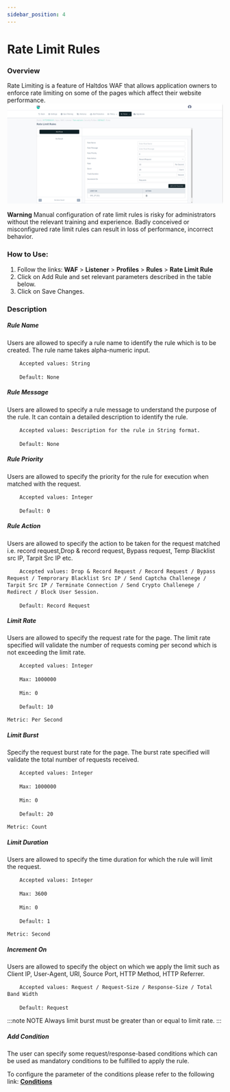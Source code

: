 ```yaml
---
sidebar_position: 4
---
```

# Rate Limit Rules
### Overview
Rate Limiting is a feature of Haltdos WAF that allows application owners to enforce rate limiting on some of the pages which affect their website performance.
![Rate limit](/img/waf/v8/docs/WAFproRatelimit.png)


**Warning** Manual configuration of rate limit rules is risky for administrators without the relevant training and experience. Badly conceived or misconfigured rate limit rules can result in loss of performance, incorrect behavior.

### How to Use:

1. Follow the links: **WAF** > **Listener** > **Profiles** > **Rules** > **Rate Limit Rule**
2. Click on Add Rule and set relevant parameters described in the table below.
3. Click on Save Changes.

### Description

##### **Rule Name**
Users are allowed to specify a rule name to identify the rule which is to be created. The rule name takes alpha-numeric input.

```
    Accepted values: String

    Default: None
```


##### **Rule Message**
Users are allowed to specify a rule message to understand the purpose of the rule. It can contain a detailed description to identify the rule.

```
    Accepted values: Description for the rule in String format.

    Default: None
```


##### **Rule Priority**
Users are allowed to specify the priority for the rule for execution when matched with the request.

```
    Accepted values: Integer

    Default: 0 
```


##### **Rule Action**
Users are allowed to specify the action to be taken for the request matched i.e. record request,Drop & record request, Bypass request, Temp Blacklist src IP, Tarpit Src IP etc.

```
    Accepted values: Drop & Record Request / Record Request / Bypass Request / Temprorary Blacklist Src IP / Send Captcha Challenege / Tarpit Src IP / Terminate Connection / Send Crypto Challenege / Redirect / Block User Session.

    Default: Record Request
```


##### **Limit Rate**
Users are allowed to specify the request rate for the page. The limit rate specified will validate the number of requests coming per second which is not exceeding the limit rate.

```
    Accepted values: Integer

    Max: 1000000

    Min: 0

    Default: 10  
```


    Metric: Per Second

##### **Limit Burst**
Specify the request burst rate for the page. The burst rate specified will validate the total number of requests received. 

```
    Accepted values: Integer

    Max: 1000000

    Min: 0

    Default: 20  
```


    Metric: Count

##### **Limit Duration**
Users are allowed to specify the time duration for which the rule will limit the request.

```
    Accepted values: Integer

    Max: 3600

    Min: 0

    Default: 1  
```


    Metric: Second

##### **Increment On**
Users are allowed to specify the object on which we apply the limit such as Client IP, User-Agent, URI, Source Port, HTTP Method, HTTP Referrer.

```
    Accepted values: Request / Request-Size / Response-Size / Total Band Width

    Default: Request
```


:::note NOTE
Always limit burst must be greater than or equal to limit rate.
:::

##### **Add Condition**

The user can specify some request/response-based conditions which can be used as mandatory conditions to be fulfilled to apply the rule.

To configure the parameter of the conditions please refer to the following link: [**Conditions**](/enterprise/waf/listener/profiles/rules/conditions)





